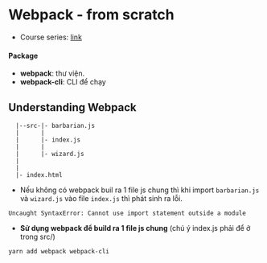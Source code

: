 # Webpack - from scratch 

* Course series: [ link ](https://www.youtube.com/watch?v=X1nxTjVDYdQ&list=PLmZPx_9ZF_sB4orswXdpThGMX9ii2uP7Z&ab_channel=SwashbucklingwithCode)

#### Package 
* __webpack__:  thư viện.
* __webpack-cli__: CLI để chạy 




##  Understanding Webpack 

```
  |--src-|- barbarian.js
  |      |
  |      |- index.js
  |      |
  |      |- wizard.js
  |
  |
  |- index.html

```

* Nếu không có webpack buil ra 1 file js chung  thì khi  import ```barbarian.js``` và ```wizard.js``` vào file ```index.js``` thì phát sinh ra lỗi.
```
Uncaught SyntaxError: Cannot use import statement outside a module
```

* __Sử dụng webpack để build ra 1 file js chung__  (chú ý index.js phải để ở trong src/)<br>

```bash 
yarn add webpack webpack-cli

```